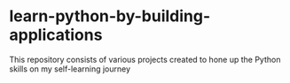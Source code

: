 # learn-python-by-building-applications
This repository consists of various projects created to hone up the Python skills on my self-learning journey
